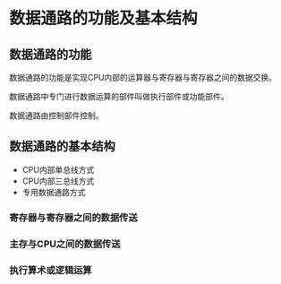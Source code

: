 # 数据通路的功能及基本结构

## 数据通路的功能

数据通路的功能是实现CPU内部的运算器与寄存器与寄存器之间的数据交换。

数据通路中专门进行数据运算的部件叫做执行部件或功能部件。

数据通路由控制部件控制。

## 数据通路的基本结构

+ CPU内部单总线方式
+ CPU内部三总线方式
+ 专用数据通路方式

### 寄存器与寄存器之间的数据传送

### 主存与CPU之间的数据传送

### 执行算术或逻辑运算

